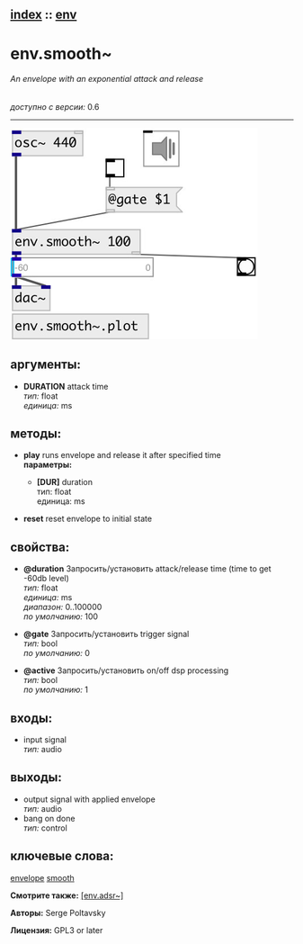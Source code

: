 [index](index.html) :: [env](category_env.html)
---

# env.smooth~

###### An envelope with an exponential attack and release

*доступно с версии:* 0.6

---




[![example](../examples/img/env.smooth~.jpg)](../examples/pd/env.smooth~.pd)



## аргументы:

* **DURATION**
attack time<br>
_тип:_ float<br>
_единица:_ ms<br>



## методы:

* **play**
runs envelope and release it after specified time<br>
  __параметры:__
  - **[DUR]** duration<br>
    тип: float <br>
    единица: ms <br>

* **reset**
reset envelope to initial state<br>




## свойства:

* **@duration** 
Запросить/установить attack/release time (time to get -60db level)<br>
_тип:_ float<br>
_единица:_ ms<br>
_диапазон:_ 0..100000<br>
_по умолчанию:_ 100<br>

* **@gate** 
Запросить/установить trigger signal<br>
_тип:_ bool<br>
_по умолчанию:_ 0<br>

* **@active** 
Запросить/установить on/off dsp processing<br>
_тип:_ bool<br>
_по умолчанию:_ 1<br>



## входы:

* input signal<br>
_тип:_ audio



## выходы:

* output signal with applied envelope<br>
_тип:_ audio
* bang on done<br>
_тип:_ control



## ключевые слова:

[envelope](keywords/envelope.html)
[smooth](keywords/smooth.html)



**Смотрите также:**
[\[env.adsr~\]](env.adsr~.html)




**Авторы:** Serge Poltavsky




**Лицензия:** GPL3 or later





